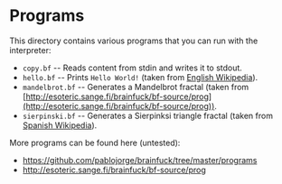 Programs
========

This directory contains various programs that you can run with the interpreter:

* `copy.bf` -- Reads content from stdin and writes it to stdout.
* `hello.bf` -- Prints `Hello World!` (taken from [English
  Wikipedia](https://en.wikipedia.org/wiki/Brainfuck)).
* `mandelbrot.bf` -- Generates a Mandelbrot fractal (taken from
  [http://esoteric.sange.fi/brainfuck/bf-source/prog](http://esoteric.sange.fi/brainfuck/bf-source/prog)).
* `sierpinski.bf` -- Generates a Sierpinksi triangle fractal (taken from
  [Spanish Wikipedia](http://es.wikipedia.org/wiki/Brainfuck)).

More programs can be found here (untested):

* https://github.com/pablojorge/brainfuck/tree/master/programs
* http://esoteric.sange.fi/brainfuck/bf-source/prog

